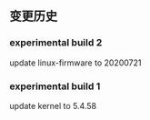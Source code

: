 ## 变更历史
### experimental build 2
update linux-firmware to 20200721

### experimental build 1
update kernel to 5.4.58

